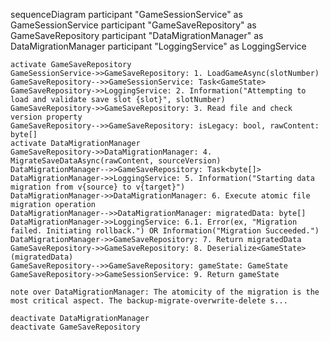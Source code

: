 sequenceDiagram
    participant "GameSessionService" as GameSessionService
    participant "GameSaveRepository" as GameSaveRepository
    participant "DataMigrationManager" as DataMigrationManager
    participant "LoggingService" as LoggingService

    activate GameSaveRepository
    GameSessionService->>GameSaveRepository: 1. LoadGameAsync(slotNumber)
    GameSaveRepository-->>GameSessionService: Task<GameState>
    GameSaveRepository->>LoggingService: 2. Information("Attempting to load and validate save slot {slot}", slotNumber)
    GameSaveRepository->>GameSaveRepository: 3. Read file and check version property
    GameSaveRepository-->>GameSaveRepository: isLegacy: bool, rawContent: byte[]
    activate DataMigrationManager
    GameSaveRepository->>DataMigrationManager: 4. MigrateSaveDataAsync(rawContent, sourceVersion)
    DataMigrationManager-->>GameSaveRepository: Task<byte[]>
    DataMigrationManager->>LoggingService: 5. Information("Starting data migration from v{source} to v{target}")
    DataMigrationManager->>DataMigrationManager: 6. Execute atomic file migration operation
    DataMigrationManager-->>DataMigrationManager: migratedData: byte[]
    DataMigrationManager->>LoggingService: 6.1. Error(ex, "Migration failed. Initiating rollback.") OR Information("Migration Succeeded.")
    DataMigrationManager->>GameSaveRepository: 7. Return migratedData
    GameSaveRepository->>GameSaveRepository: 8. Deserialize<GameState>(migratedData)
    GameSaveRepository-->>GameSaveRepository: gameState: GameState
    GameSaveRepository->>GameSessionService: 9. Return gameState

    note over DataMigrationManager: The atomicity of the migration is the most critical aspect. The backup-migrate-overwrite-delete s...

    deactivate DataMigrationManager
    deactivate GameSaveRepository
